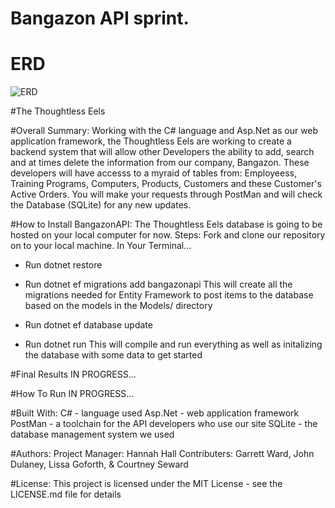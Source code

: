 <!-- README File -->

# Bangazon API sprint.

# ERD
![ERD](https://i.imgur.com/ShSf7Fg.png)


#The Thoughtless Eels

#Overall Summary:
Working with the C# language and Asp.Net as our web application framework, the Thoughtless Eels are working to create a backend system that will allow other Developers the ability to add, search and at times delete the information from our company, Bangazon. These developers will have accesss to a myraid of tables from: Employeess, Training Programs, Computers, Products, Customers and these Customer's Active Orders. You will make your requests through PostMan and will check the Database (SQLite) for any new updates.

#How to Install BangazonAPI:
The Thoughtless Eels database is going to be hosted on your local computer for now. 
Steps:
Fork and clone our repository on to your local machine.
In Your Terminal...
- Run dotnet restore
- Run dotnet ef migrations add bangazonapi
This will create all the migrations needed for Entity Framework to post items to the database based on the models in the Models/ directory

- Run dotnet ef database update
- Run dotnet run
This will compile and run everything as well as initalizing the database with some data to get started

#Final Results
IN PROGRESS...

#How To Run
IN PROGRESS...

#Built With:
C# - language used
Asp.Net -  web application framework 
PostMan - a toolchain for the API developers who use our site
SQLite - the database management system we used

#Authors:
Project Manager: Hannah Hall
Contributers:
Garrett Ward, John Dulaney, Lissa Goforth, & Courtney Seward

#License:
This project is licensed under the MIT License - see the LICENSE.md file for details


